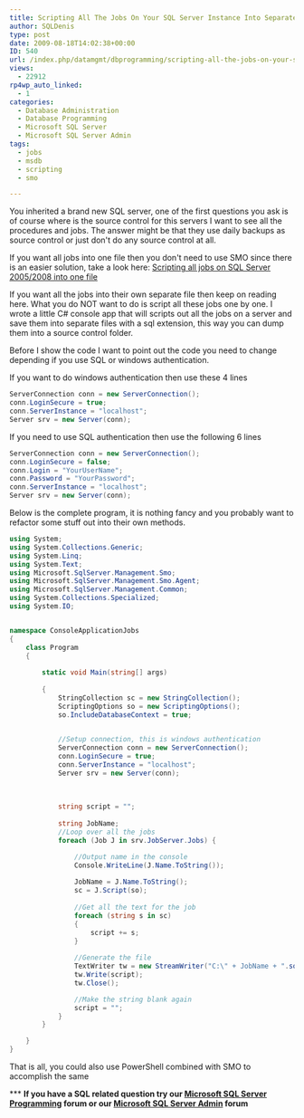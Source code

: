```yaml
---
title: Scripting All The Jobs On Your SQL Server Instance Into Separate Files By Using SMO
author: SQLDenis
type: post
date: 2009-08-18T14:02:38+00:00
ID: 540
url: /index.php/datamgmt/dbprogramming/scripting-all-the-jobs-on-your-sql-serve/
views:
  - 22912
rp4wp_auto_linked:
  - 1
categories:
  - Database Administration
  - Database Programming
  - Microsoft SQL Server
  - Microsoft SQL Server Admin
tags:
  - jobs
  - msdb
  - scripting
  - smo

---
```

You inherited a brand new SQL server, one of the first questions you ask is of course where is the source control for this servers I want to see all the procedures and jobs. The answer might be that they use daily backups as source control or just don't do any source control at all.
  
If you want all jobs into one file then you don't need to use SMO since there is an easier solution, take a look here: [Scripting all jobs on SQL Server 2005/2008 into one file][1]

If you want all the jobs into their own separate file then keep on reading here. What you do NOT want to do is script all these jobs one by one. I wrote a little C# console app that will scripts out all the jobs on a server and save them into separate files with a sql extension, this way you can dump them into a source control folder.

Before I show the code I want to point out the code you need to change depending if you use SQL or windows authentication.

If you want to do windows authentication then use these 4 lines

```csharp
ServerConnection conn = new ServerConnection();
conn.LoginSecure = true;
conn.ServerInstance = "localhost";
Server srv = new Server(conn);
```

If you need to use SQL authentication then use the following 6 lines

```csharp
ServerConnection conn = new ServerConnection();
conn.LoginSecure = false;
conn.Login = "YourUserName";
conn.Password = "YourPassword";
conn.ServerInstance = "localhost";
Server srv = new Server(conn);
```

Below is the complete program, it is nothing fancy and you probably want to refactor some stuff out into their own methods.

```csharp
using System;
using System.Collections.Generic;
using System.Linq;
using System.Text;
using Microsoft.SqlServer.Management.Smo;
using Microsoft.SqlServer.Management.Smo.Agent;
using Microsoft.SqlServer.Management.Common;
using System.Collections.Specialized;
using System.IO;


namespace ConsoleApplicationJobs
{
    class Program
    {
        
        static void Main(string[] args)
        
        {
            StringCollection sc = new StringCollection();
            ScriptingOptions so = new ScriptingOptions();
            so.IncludeDatabaseContext = true;
            

            //Setup connection, this is windows authentication
            ServerConnection conn = new ServerConnection();
            conn.LoginSecure = true;
            conn.ServerInstance = "localhost";
            Server srv = new Server(conn);
            
            
            
            string script = "";
            
            string JobName;
            //Loop over all the jobs
            foreach (Job J in srv.JobServer.Jobs) {

                //Output name in the console
                Console.WriteLine(J.Name.ToString());
                
                JobName = J.Name.ToString();
                sc = J.Script(so);
                
                //Get all the text for the job
                foreach (string s in sc)
                {
                    script += s;
                }
                
                //Generate the file
                TextWriter tw = new StreamWriter("C:\" + JobName + ".sql");
                tw.Write(script);
                tw.Close();

                //Make the string blank again
                script = "";
            }
        }

    }
}
```
That is all, you could also use PowerShell combined with SMO to accomplish the same



\*** **If you have a SQL related question try our [Microsoft SQL Server Programming][2] forum or our [Microsoft SQL Server Admin][3] forum**<ins></ins>

 [1]: /index.php/DataMgmt/DBProgramming/scripting-all-jobs-on-sql-server-2005-20
 [2]: http://forum.ltd.local/viewforum.php?f=17
 [3]: http://forum.ltd.local/viewforum.php?f=22